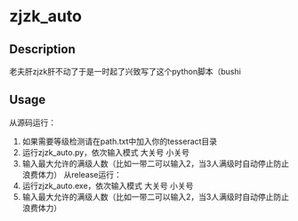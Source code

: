 # zjzk_auto
## Description
老夫肝zjzk肝不动了于是一时起了兴致写了这个python脚本（bushi
## Usage
从源码运行：
1. 如果需要等级检测请在path.txt中加入你的tesseract目录
2. 运行zjzk_auto.py，依次输入模式 大关号 小关号
3. 输入最大允许的满级人数（比如一带二可以输入2，当3人满级时自动停止防止浪费体力）
从release运行：
1. 运行zjzk_auto.exe，依次输入模式 大关号 小关号
2. 输入最大允许的满级人数（比如一带二可以输入2，当3人满级时自动停止防止浪费体力）
